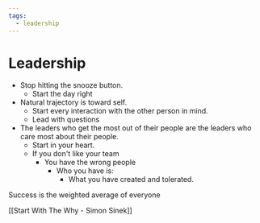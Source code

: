 ```yaml
---
tags:
  - leadership
---
```


# Leadership
- Stop hitting the snooze button. 
	- Start the day right
- Natural trajectory is toward self.
	- Start every interaction with the other person in mind.
	- Lead with questions
- The leaders who get the most out of their people are the leaders who care most about their people.
	- Start in your heart. 
	- If you don't like your team
		- You have the wrong people
			- Who you have is:
				- What you have created and tolerated.

Success is the weighted average of everyone 

[[Start With The Why - Simon Sinek]]




